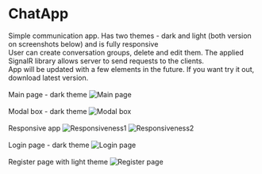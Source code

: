 # ChatApp
Simple communication app. Has two themes - dark and light (both version on screenshots below) and is fully responsive <br/>
User can create conversation groups, delete and edit them. The applied SignalR library allows server to send requests to the clients.
<br/>
App will be updated with a few elements in the future. If you want try it out, download latest version.
<br/>
<br/>
Main page - dark theme
![Main page](https://i.imgur.com/nnvYmUc.png)
<br/>
<br/>
Modal box - dark theme
![Modal box](https://i.imgur.com/IhRchwg.png)
<br/>
<br/>
Responsive app
![Responsiveness1](https://i.imgur.com/woZanvG.png)
![Responsiveness2](https://i.imgur.com/feu5Bzi.png)
<br/>
<br/>
Login page - dark theme
![Login page](https://i.imgur.com/Ttbfe1x.png)
<br/>
<br/>
Register page with light theme 
![Register page](https://i.imgur.com/a08C9UT.png)

